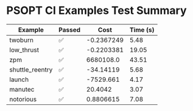 # PSOPT CI Examples Test Summary

| Example | Passed | Cost | Time (s) |
|---|---|---|---|
| twoburn | ✅ | -0.2367249 | 5.48 |
| low_thrust | ✅ | -0.2203381 | 19.05 |
| zpm | ✅ | 6680108.0 | 43.51 |
| shuttle_reentry | ✅ | -34.14119 | 5.68 |
| launch | ✅ | -7529.661 | 4.17 |
| manutec | ✅ | 20.4042 | 3.07 |
| notorious | ✅ | 0.8806615 | 7.08 |